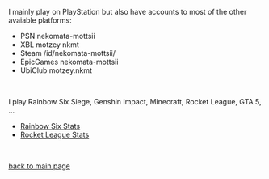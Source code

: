 I mainly play on PlayStation but also have accounts to most of the other avaiable platforms:
- PSN         nekomata-mottsii 
- XBL         motzey nkmt
- Steam       /id/nekomata-mottsii/
- EpicGames   nekomata-mottsii
- UbiClub     motzey.nkmt
</br>

I play Rainbow Six Siege, Genshin Impact, Minecraft, Rocket League, GTA 5, ...
- <a href="https://r6.tracker.network/profile/psn/nekomata-mottsii/"> Rainbow Six Stats </a>
- <a href="https://rocketleague.tracker.network/rocket-league/profile/epic/nekomata-mottsii/overview"> Rocket League Stats </a>
<br>

<a href="https://github.com/nekomata-mottsii"> back to main page </a>
